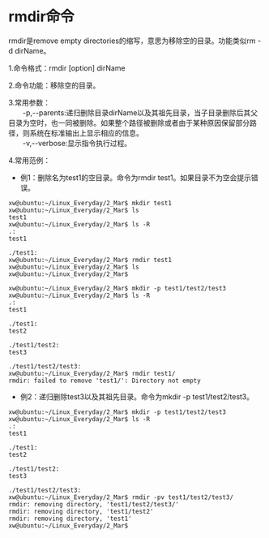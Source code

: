 # rmdir命令   

rmdir是remove empty directories的缩写，意思为移除空的目录。功能类似rm -d dirName。    

1.命令格式：rmdir [option] dirName   

2.命令功能：移除空的目录。   

3.常用参数：   
　　-p,--parents:递归删除目录dirName以及其祖先目录，当子目录删除后其父目录为空时，也一同被删除。如果整个路径被删除或者由于某种原因保留部分路径，则系统在标准输出上显示相应的信息。   
　　-v,--verbose:显示指令执行过程。

4.常用范例：   
* 例1：删除名为test1的空目录。命令为rmdir test1。如果目录不为空会提示错误。
```
xw@ubuntu:~/Linux_Everyday/2_Mar$ mkdir test1
xw@ubuntu:~/Linux_Everyday/2_Mar$ ls
test1
xw@ubuntu:~/Linux_Everyday/2_Mar$ ls -R
.:
test1

./test1:
xw@ubuntu:~/Linux_Everyday/2_Mar$ rmdir test1
xw@ubuntu:~/Linux_Everyday/2_Mar$ ls
xw@ubuntu:~/Linux_Everyday/2_Mar$ 
```
```
xw@ubuntu:~/Linux_Everyday/2_Mar$ mkdir -p test1/test2/test3
xw@ubuntu:~/Linux_Everyday/2_Mar$ ls -R
.:
test1

./test1:
test2

./test1/test2:
test3

./test1/test2/test3:
xw@ubuntu:~/Linux_Everyday/2_Mar$ rmdir test1/
rmdir: failed to remove 'test1/': Directory not empty
```
* 例2：递归删除test3以及其祖先目录。命令为mkdir -p test1/test2/test3。
```
xw@ubuntu:~/Linux_Everyday/2_Mar$ mkdir -p test1/test2/test3
xw@ubuntu:~/Linux_Everyday/2_Mar$ ls -R
.:
test1

./test1:
test2

./test1/test2:
test3

./test1/test2/test3:
xw@ubuntu:~/Linux_Everyday/2_Mar$ rmdir -pv test1/test2/test3/
rmdir: removing directory, 'test1/test2/test3/'
rmdir: removing directory, 'test1/test2'
rmdir: removing directory, 'test1'
xw@ubuntu:~/Linux_Everyday/2_Mar$ 
```
